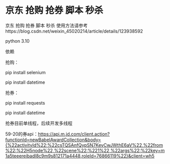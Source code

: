 # 京东 抢购 抢券 脚本 秒杀
京东 抢购 抢券 脚本 秒杀
使用方法请参考https://blog.csdn.net/weixin_45020214/article/details/123938592

python 3.10

依赖

抢购：

pip install selenium

pip install datetime

抢券：

pip install requests

pip install datetime

抢券目前单线程，后续开发多线程

59-20的券api：https://api.m.jd.com/client.action?functionId=newBabelAwardCollection&body={%22activityId%22:%22csTQSAnfQypSN7KeyCwJWthE6aV%22,%22from%22:%22H5node%22,%22scene%22:%221%22,%22args%22:%22key=m1a5teeereibadl8c9m9s812171a4448,roleId=76866119%22}&client=wh5
